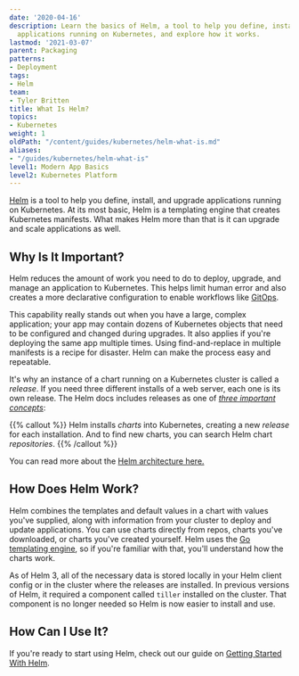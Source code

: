 ```yaml
---
date: '2020-04-16'
description: Learn the basics of Helm, a tool to help you define, install, and upgrade
  applications running on Kubernetes, and explore how it works.
lastmod: '2021-03-07'
parent: Packaging
patterns:
- Deployment
tags:
- Helm
team:
- Tyler Britten
title: What Is Helm?
topics:
- Kubernetes
weight: 1
oldPath: "/content/guides/kubernetes/helm-what-is.md"
aliases:
- "/guides/kubernetes/helm-what-is"
level1: Modern App Basics
level2: Kubernetes Platform
---
```


[Helm](https://helm.sh) is a tool to help you define, install, and upgrade applications running on Kubernetes. At its most basic, Helm is a templating engine that creates Kubernetes manifests. What makes Helm more than that is it can upgrade and scale applications as well.

## Why Is It Important?

Helm reduces the amount of work you need to do to deploy, upgrade, and manage an application to Kubernetes. This helps limit human error and also creates a more declarative configuration to enable workflows like [GitOps](https://www.weave.works/blog/what-is-gitops-really).

This capability really stands out when you have a large, complex application; your app may contain dozens of Kubernetes objects that need to be configured and changed during upgrades. 
It also applies if you're deploying the same app multiple times. Using find-and-replace in multiple manifests is a recipe for disaster. Helm can make the process easy and repeatable.

It's why an instance of a chart running on a Kubernetes cluster is called a _release_. If you need three different installs of a web server, each one is its own release. The Helm docs includes releases as one of [_three important concepts_](https://helm.sh/docs/intro/using_helm/):  

{{% callout %}}
Helm installs _charts_ into Kubernetes, creating a new _release_ for each installation. And to find new charts, you can search Helm chart _repositories_.
{{% /callout %}}


You can read more about the [Helm architecture here.](https://helm.sh/docs/topics/architecture/)

## How Does Helm Work?

Helm combines the templates and default values in a chart with values you've supplied, along with information from your cluster to deploy and update applications. You can use charts directly from repos, charts you've downloaded, or charts you've created yourself. Helm uses the [Go templating engine](https://golang.org/pkg/text/template/), so if you're familiar with that, you'll understand how the charts work.

As of Helm 3, all of the necessary data is stored locally in your Helm client config or in the cluster where the releases are installed. In previous versions of Helm, it required a component called `tiller` installed on the cluster. That component is no longer needed so Helm is now easier to install and use.

## How Can I Use It?

If you're ready to start using Helm, check out our guide on [Getting Started With Helm](../helm-gs).